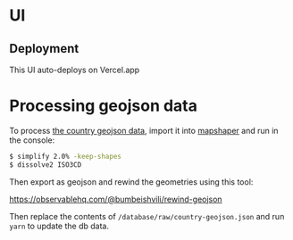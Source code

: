 # UI

## Deployment

This UI auto-deploys on Vercel.app

# Processing geojson data

To process [the country geojson data](https://github.com/undp/digital-readiness-assessment/blob/main/dashboard/UN_world_map.geojson), import it into [mapshaper](https://mapshaper.org/) and run in the console:

```bash
$ simplify 2.0% -keep-shapes
$ dissolve2 ISO3CD
```

Then export as geojson and rewind the geometries using this tool:

https://observablehq.com/@bumbeishvili/rewind-geojson

Then replace the contents of `/database/raw/country-geojson.json` and run `yarn` to update the db data.
